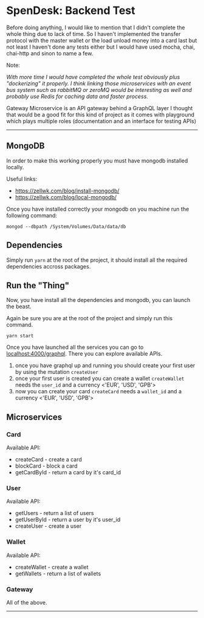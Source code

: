 # SpenDesk: Backend Test

Before doing anything, I would like to mention that I didn't complete the whole thing due to lack of time. So I haven't implemented the transfer protocol with the master wallet or the load unload money into a card last but not least I haven't done any tests either but I would have used mocha, chai, chai-http and sinon to name a few.

Note:

_With more time I would have completed the whole test obviously plus "dockerizing" it properly. I think linking those microservices with an event bus system such as rabbitMQ or zeroMQ would be interesting as well and probably use Redis for caching data and faster process._

Gateway Microservice is an API gateway behind a GraphQL layer I thought that would be a good fit for this kind of project as it comes with playground which plays multiple roles (documentation and an interface for testing APIs)

---

## MongoDB

In order to make this working properly you must have mongodb installed locally.

Useful links:

- https://zellwk.com/blog/install-mongodb/
- https://zellwk.com/blog/local-mongodb/

Once you have installed correctly your mongodb on you machine run the following command:

```shell
mongod --dbpath /System/Volumes/Data/data/db
```

## Dependencies

Simply run `yarn` at the root of the project, it should install all the required dependencies accross packages.

## Run the "Thing"

Now, you have install all the dependencies and mongodb, you can launch the beast.

Again be sure you are at the root of the project and simply run this command.

```
yarn start
```

Once you have launched all the services you can go to [localhost:4000/graphql](htt[://localhost:4000/graphql]). There you can explore available APIs.

1. once you have graphql up and running you should create your first user by using the mutation `createUser`
2. once your first user is created you can create a wallet `createWallet` needs the `user_id` and a currency <'EUR', 'USD', 'GPB'>
3. now you can create your card `createCard` needs a `wallet_id` and a currency <'EUR', 'USD', 'GPB'>

## Microservices

### Card

Available API:

- createCard - create a card
- blockCard - block a card
- getCardById - return a card by it's card_id

### User

Available API:

- getUsers - return a list of users
- getUserById - return a user by it's user_id
- createUser - create a user

### Wallet

Available API:

- createWallet - create a wallet
- getWallets - return a list of wallets

### Gateway

All of the above.

---
